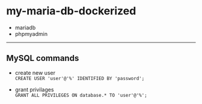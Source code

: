 # my-maria-db-dockerized

- mariadb
- phpmyadmin

---

## MySQL commands

- create new user    
`CREATE USER 'user'@'%' IDENTIFIED BY 'password';`

- grant privilages     
`GRANT ALL PRIVILEGES ON database.* TO 'user'@'%';`


